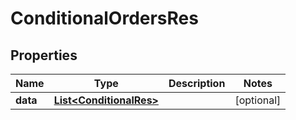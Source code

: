 
# ConditionalOrdersRes

## Properties
Name | Type | Description | Notes
------------ | ------------- | ------------- | -------------
**data** | [**List&lt;ConditionalRes&gt;**](ConditionalRes.md) |  |  [optional]



